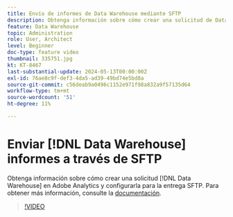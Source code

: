 ```yaml
---
title: Envío de informes de Data Warehouse mediante SFTP
description: Obtenga información sobre cómo crear una solicitud de Data Warehouse en Adobe Analytics y configurarla para la entrega SFTP.
feature: Data Warehouse
topic: Administration
role: User, Architect
level: Beginner
doc-type: feature video
thumbnail: 335751.jpg
kt: KT-8467
last-substantial-update: 2024-05-13T00:00:00Z
exl-id: 76ae8c9f-def3-4da5-ad39-49bd74e5bd8a
source-git-commit: c56deab9a0496c1152e971f98a832a9f57135d64
workflow-type: tm+mt
source-wordcount: '51'
ht-degree: 11%

---
```


# Enviar [!DNL Data Warehouse] informes a través de SFTP

Obtenga información sobre cómo crear una solicitud [!DNL Data Warehouse] en Adobe Analytics y configurarla para la entrega SFTP. Para obtener más información, consulte la [documentación](https://experienceleague.adobe.com/en/docs/analytics/export/ftp-and-sftp/secure-file-transfer-protocol/ftp-sftp-dw).

>[!VIDEO](https://video.tv.adobe.com/v/335751/?quality=12&learn=on)
